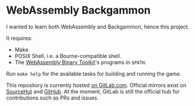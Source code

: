 # WebAssembly Backgammon

I wanted to learn both WebAssembly and Backgammon, hence this project.

It requires:

* Make
* POSIX Shell, i.e. a Bourne-compatible shell.
* The [WebAssembly Binary Toolkit](https://github.com/WebAssembly/wabt)'s
  programs in `$PATH`.

Run `make help` for the available tasks for building and running the game.

This repository is currently hosted [on
GitLab.com](https://gitlab.com/louis.jackman/webassembly-backgammon). Official
mirrors exist on
[SourceHut](https://git.sr.ht/~louisjackman/webassembly-backgammon) and
[GitHub](https://github.com/LouisJackman/webassembly-backgammon). At the
moment, GitLab is still the official hub for contributions such as PRs and
issues.

